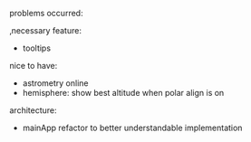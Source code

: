 
problems occurred:

‚necessary feature:
- tooltips

nice to have:
- astrometry online
- hemisphere: show best altitude when polar align is on

architecture:
- mainApp refactor to better understandable implementation
